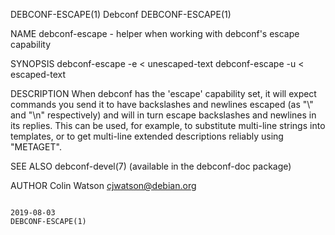 DEBCONF-ESCAPE(1)                                                                                  Debconf                                                                                  DEBCONF-ESCAPE(1)

NAME
       debconf-escape - helper when working with debconf's escape capability

SYNOPSIS
        debconf-escape -e < unescaped-text
        debconf-escape -u < escaped-text

DESCRIPTION
       When debconf has the 'escape' capability set, it will expect commands you send it to have backslashes and newlines escaped (as "\\" and "\n" respectively) and will in turn escape backslashes and
       newlines in its replies. This can be used, for example, to substitute multi-line strings into templates, or to get multi-line extended descriptions reliably using "METAGET".

SEE ALSO
       debconf-devel(7) (available in the debconf-doc package)

AUTHOR
       Colin Watson <cjwatson@debian.org>

                                                                                                  2019-08-03                                                                                DEBCONF-ESCAPE(1)
